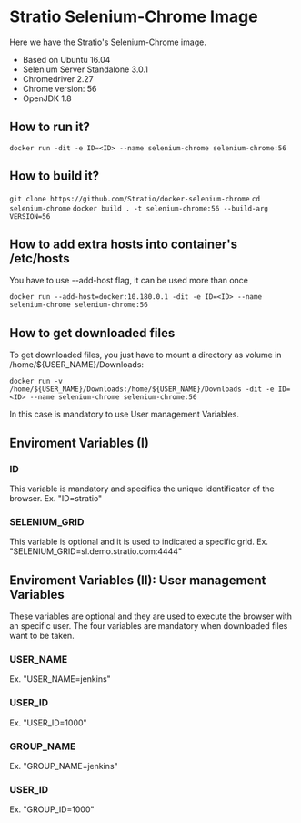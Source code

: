 Stratio Selenium-Chrome Image
=============================

Here we have the Stratio's Selenium-Chrome image.

* Based on Ubuntu 16.04
* Selenium Server Standalone 3.0.1
* Chromedriver 2.27
* Chrome version: 56
* OpenJDK 1.8

## How to run it?

```docker run -dit -e ID=<ID> --name selenium-chrome selenium-chrome:56```

## How to build it?

```git clone https://github.com/Stratio/docker-selenium-chrome```
```cd selenium-chrome```
```docker build . -t selenium-chrome:56 --build-arg VERSION=56```

## How to add extra hosts into container's /etc/hosts

You have to use --add-host flag, it can be used more than once

```docker run --add-host=docker:10.180.0.1 -dit -e ID=<ID> --name selenium-chrome selenium-chrome:56```

## How to get downloaded files

To get downloaded files, you just have to mount a directory as volume in /home/${USER_NAME}/Downloads:

```docker run -v /home/${USER_NAME}/Downloads:/home/${USER_NAME}/Downloads -dit -e ID=<ID> --name selenium-chrome selenium-chrome:56```

In this case is mandatory to use User management Variables.

## Enviroment Variables (I)

### ID
This variable is mandatory and specifies the unique identificator of the browser.
Ex. "ID=stratio"

### SELENIUM_GRID
This variable is optional and it is used to indicated a specific grid.
Ex. "SELENIUM_GRID=sl.demo.stratio.com:4444"

## Enviroment Variables (II): User management Variables

These variables are optional and they are used to execute the browser with an specific user. The four variables are mandatory when downloaded files want to be taken.

### USER_NAME
Ex. "USER_NAME=jenkins"

### USER_ID
Ex. "USER_ID=1000"

### GROUP_NAME
Ex. "GROUP_NAME=jenkins"

### USER_ID
Ex. "GROUP_ID=1000"